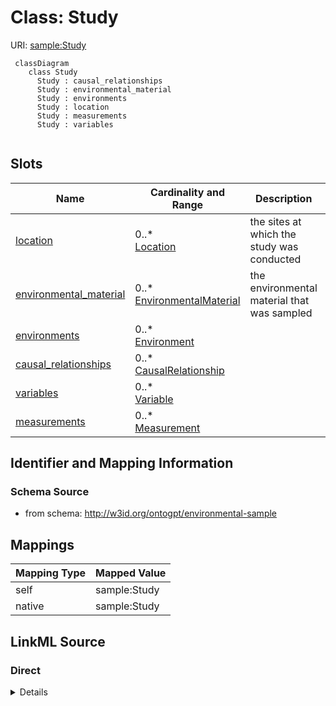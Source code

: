 # Class: Study



URI: [sample:Study](http://w3id.org/ontogpt/environmental-sample/Study)


```mermaid
 classDiagram
    class Study
      Study : causal_relationships
      Study : environmental_material
      Study : environments
      Study : location
      Study : measurements
      Study : variables
      
```



<!-- no inheritance hierarchy -->


## Slots

| Name | Cardinality and Range | Description | Inheritance |
| ---  | --- | --- | --- |
| [location](location.md) | 0..* <br/> [Location](Location.md) | the sites at which the study was conducted | direct |
| [environmental_material](environmental_material.md) | 0..* <br/> [EnvironmentalMaterial](EnvironmentalMaterial.md) | the environmental material that was sampled | direct |
| [environments](environments.md) | 0..* <br/> [Environment](Environment.md) |  | direct |
| [causal_relationships](causal_relationships.md) | 0..* <br/> [CausalRelationship](CausalRelationship.md) |  | direct |
| [variables](variables.md) | 0..* <br/> [Variable](Variable.md) |  | direct |
| [measurements](measurements.md) | 0..* <br/> [Measurement](Measurement.md) |  | direct |









## Identifier and Mapping Information







### Schema Source


* from schema: http://w3id.org/ontogpt/environmental-sample





## Mappings

| Mapping Type | Mapped Value |
| ---  | ---  |
| self | sample:Study |
| native | sample:Study |


## LinkML Source

<!-- TODO: investigate https://stackoverflow.com/questions/37606292/how-to-create-tabbed-code-blocks-in-mkdocs-or-sphinx -->

### Direct

<details>
```yaml
name: Study
from_schema: http://w3id.org/ontogpt/environmental-sample
rank: 1000
attributes:
  location:
    name: location
    annotations:
      prompt:
        tag: prompt
        value: semicolon-separated list of sites at which the study was conducted
    description: the sites at which the study was conducted
    from_schema: http://w3id.org/ontogpt/environmental-sample
    rank: 1000
    multivalued: true
    range: Location
  environmental_material:
    name: environmental_material
    annotations:
      prompt:
        tag: prompt
        value: semicolon-separated list of environmental materials
    description: the environmental material that was sampled
    from_schema: http://w3id.org/ontogpt/environmental-sample
    rank: 1000
    multivalued: true
    range: EnvironmentalMaterial
  environments:
    name: environments
    annotations:
      prompt:
        tag: prompt
        value: semicolon-separated list of environmental contexts in which the study
          was conducted
    from_schema: http://w3id.org/ontogpt/environmental-sample
    rank: 1000
    multivalued: true
    range: Environment
  causal_relationships:
    name: causal_relationships
    annotations:
      prompt:
        tag: prompt
        value: semicolon-separated list of cause-effect pairs, for example, effect
          of temperature on growth
    from_schema: http://w3id.org/ontogpt/environmental-sample
    rank: 1000
    multivalued: true
    range: CausalRelationship
  variables:
    name: variables
    annotations:
      prompt:
        tag: prompt
        value: semicolon-separated list of study variables
    from_schema: http://w3id.org/ontogpt/environmental-sample
    rank: 1000
    multivalued: true
    range: Variable
  measurements:
    name: measurements
    annotations:
      prompt:
        tag: prompt
        value: semicolon-separated list of value-measurement pairs
    from_schema: http://w3id.org/ontogpt/environmental-sample
    rank: 1000
    multivalued: true
    range: Measurement

```
</details>

### Induced

<details>
```yaml
name: Study
from_schema: http://w3id.org/ontogpt/environmental-sample
rank: 1000
attributes:
  location:
    name: location
    annotations:
      prompt:
        tag: prompt
        value: semicolon-separated list of sites at which the study was conducted
    description: the sites at which the study was conducted
    from_schema: http://w3id.org/ontogpt/environmental-sample
    rank: 1000
    multivalued: true
    alias: location
    owner: Study
    domain_of:
    - Study
    range: Location
  environmental_material:
    name: environmental_material
    annotations:
      prompt:
        tag: prompt
        value: semicolon-separated list of environmental materials
    description: the environmental material that was sampled
    from_schema: http://w3id.org/ontogpt/environmental-sample
    rank: 1000
    multivalued: true
    alias: environmental_material
    owner: Study
    domain_of:
    - Study
    range: EnvironmentalMaterial
  environments:
    name: environments
    annotations:
      prompt:
        tag: prompt
        value: semicolon-separated list of environmental contexts in which the study
          was conducted
    from_schema: http://w3id.org/ontogpt/environmental-sample
    rank: 1000
    multivalued: true
    alias: environments
    owner: Study
    domain_of:
    - Study
    range: Environment
  causal_relationships:
    name: causal_relationships
    annotations:
      prompt:
        tag: prompt
        value: semicolon-separated list of cause-effect pairs, for example, effect
          of temperature on growth
    from_schema: http://w3id.org/ontogpt/environmental-sample
    rank: 1000
    multivalued: true
    alias: causal_relationships
    owner: Study
    domain_of:
    - Study
    range: CausalRelationship
  variables:
    name: variables
    annotations:
      prompt:
        tag: prompt
        value: semicolon-separated list of study variables
    from_schema: http://w3id.org/ontogpt/environmental-sample
    rank: 1000
    multivalued: true
    alias: variables
    owner: Study
    domain_of:
    - Study
    range: Variable
  measurements:
    name: measurements
    annotations:
      prompt:
        tag: prompt
        value: semicolon-separated list of value-measurement pairs
    from_schema: http://w3id.org/ontogpt/environmental-sample
    rank: 1000
    multivalued: true
    alias: measurements
    owner: Study
    domain_of:
    - Study
    range: Measurement

```
</details>